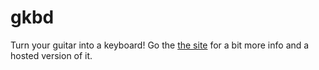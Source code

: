 # gkbd

Turn your guitar into a keyboard! Go the [the site](https://zacgarby.co.uk/gkbd/) for a bit more info and a hosted version of it.
